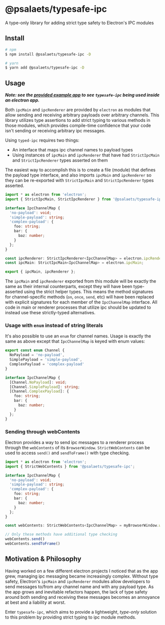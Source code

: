 # @psalaets/typesafe-ipc

A type-only library for adding strict type safety to Electron's IPC modules

## Install

```sh
# npm
$ npm install @psalaets/typesafe-ipc -D

# yarn
$ yarn add @psalaets/typesafe-ipc -D
```

## Usage

***Note: see the [provided example app](./examples/basic/README.md) to see `typesafe-ipc` being used inside an electron app.***

Both `ipcMain` and `ipcRenderer` are provided by `electron` as modules that allow sending and receiving arbitrary payloads over arbitrary channels. This library utilizes type assertions to add strict typing to various methods in those modules, which provides compile-time confidence that your code isn't sending or receiving arbitrary ipc messages.

Using `typed-ipc` requires two things:

- An interface that maps ipc channel names to payload types
- Using instances of `ipcMain` and `ipcRenderer` that have had `StrictIpcMain` and `StrictIpcRenderer` types asserted on them

The easiest way to accomplish this is to create a file (module) that defines the payload type interface, and also imports `ipcMain` and `ipcRenderer` so they can be re-exported with `StrictIpcMain` and `StrictIpcRenderer` types asserted.

```typescript
import * as electron from 'electron';
import { StrictIpcMain, StrictIpcRenderer } from '@psalaets/typesafe-ipc';

interface IpcChannelMap {
  'no-payload': void;
  'simple-payload': string;
  'complex-payload': {
    foo: string;
    bar: {
      baz: number;
    }
  };
}

const ipcRenderer: StrictIpcRenderer<IpcChannelMap> = electron.ipcRenderer;
const ipcMain: StrictIpcMain<IpcChannelMap> = electron.ipcMain;

export { ipcMain, ipcRenderer };
```

The `ipcMain` and `ipcRenderer` exported from this module will be exactly the same as their internal counterparts, except they will have been type-asserted using the strict helper types. This means the method signatures for channel-specific methods (`on`, `once`, `send`, etc) will have been replaced with explicit signatures for each member of the `IpcChannelMap` interface. All code in main or renderer processes that utilize ipc should be updated to instead use these strictly-typed alternatives.

### Usage with `enum` instead of string literals

It's also possible to use an `enum` for channel names. Usage is exactly the same as above except that `IpcChannelMap` is keyed with enum values:

```typescript
export const enum Channel {
  NoPayload = 'no-payload',
  SimplePayload = 'simple-payload',
  ComplexPayload = 'complex-payload'
}

interface IpcChannelMap {
  [Channel.NoPayload]: void;
  [Channel.SimplePayload]: string;
  [Channel.ComplexPayload]: {
    foo: string;
    bar: {
      baz: number;
    }
  };
}
```

### Sending through webContents

Electron provides a way to send ipc messages to a renderer process through the `webContents` of its `BrowserWindow`. `StrictWebContents` can be used to access `send()` and `sendToFrame()` with type checking.

```typescript
import * as electron from 'electron';
import { StrictWebContents } from '@psalaets/typesafe-ipc';

interface IpcChannelMap {
  'no-payload': void;
  'simple-payload': string;
  'complex-payload': {
    foo: string;
    bar: {
      baz: number;
    }
  };
}

const webContents: StrictWebContents<IpcChannelMap> = myBrowserWindow.webContents;

// Only these methods have additional type checking
webContents.send()
webContents.sendToFrame()
```

## Motivation & Philosophy

Having worked on a few different electron projects I noticed that as the app grew, managing ipc messaging became increasingly complex. Without type safety, Electron's `ipcMain` and `ipcRenderer` modules allow developers to send messages to/from any channel name and with any payload type. As the app grows and inevitable refactors happen, the lack of type safety around both sending and receiving these messages becomes an annoyance at best and a liability at worst.

Enter `typesafe-ipc`, which aims to provide a lightweight, *type-only* solution to this problem by providing strict typing to ipc module methods.
